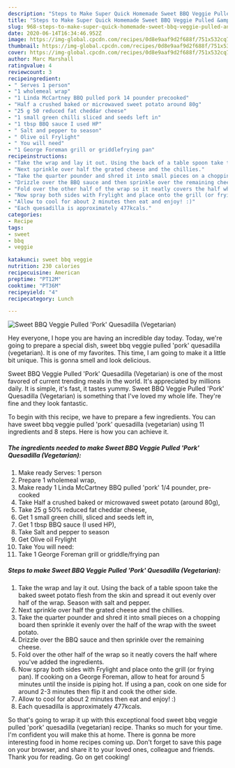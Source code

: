 ```yaml
---
description: "Steps to Make Super Quick Homemade Sweet BBQ Veggie Pulled &amp;#39;Pork&amp;#39; Quesadilla (Vegetarian)"
title: "Steps to Make Super Quick Homemade Sweet BBQ Veggie Pulled &amp;#39;Pork&amp;#39; Quesadilla (Vegetarian)"
slug: 968-steps-to-make-super-quick-homemade-sweet-bbq-veggie-pulled-and-39-pork-and-39-quesadilla-vegetarian
date: 2020-06-14T16:34:46.952Z
image: https://img-global.cpcdn.com/recipes/0d8e9aaf9d2f688f/751x532cq70/sweet-bbq-veggie-pulled-pork-quesadilla-vegetarian-recipe-main-photo.jpg
thumbnail: https://img-global.cpcdn.com/recipes/0d8e9aaf9d2f688f/751x532cq70/sweet-bbq-veggie-pulled-pork-quesadilla-vegetarian-recipe-main-photo.jpg
cover: https://img-global.cpcdn.com/recipes/0d8e9aaf9d2f688f/751x532cq70/sweet-bbq-veggie-pulled-pork-quesadilla-vegetarian-recipe-main-photo.jpg
author: Marc Marshall
ratingvalue: 4
reviewcount: 3
recipeingredient:
- " Serves 1 person"
- "1 wholemeal wrap"
- "1 Linda McCartney BBQ pulled pork 14 pounder precooked"
- "Half a crushed baked or microwaved sweet potato around 80g"
- "25 g 50 reduced fat cheddar cheese"
- "1 small green chilli sliced and seeds left in"
- "1 tbsp BBQ sauce I used HP"
- " Salt and pepper to season"
- " Olive oil Frylight"
- " You will need"
- "1 George Foreman grill or griddlefrying pan"
recipeinstructions:
- "Take the wrap and lay it out. Using the back of a table spoon take the baked sweet potato flesh from the skin and spread it out evenly over half of the wrap. Season with salt and pepper."
- "Next sprinkle over half the grated cheese and the chillies."
- "Take the quarter pounder and shred it into small pieces on a chopping board then sprinkle it evenly over the half of the wrap with the sweet potato."
- "Drizzle over the BBQ sauce and then sprinkle over the remaining cheese."
- "Fold over the other half of the wrap so it neatly covers the half where you&#39;ve added the ingredients."
- "Now spray both sides with Frylight and place onto the grill (or frying pan). If cooking on a George Foreman, allow to heat for around 5 minutes until the inside is piping hot. If using a pan, cook on one side for around 2-3 minutes then flip it and cook the other side."
- "Allow to cool for about 2 minutes then eat and enjoy! :)"
- "Each quesadilla is approximately 477kcals."
categories:
- Recipe
tags:
- sweet
- bbq
- veggie

katakunci: sweet bbq veggie 
nutrition: 230 calories
recipecuisine: American
preptime: "PT12M"
cooktime: "PT36M"
recipeyield: "4"
recipecategory: Lunch

---
```



![Sweet BBQ Veggie Pulled &#39;Pork&#39; Quesadilla (Vegetarian)](https://img-global.cpcdn.com/recipes/0d8e9aaf9d2f688f/751x532cq70/sweet-bbq-veggie-pulled-pork-quesadilla-vegetarian-recipe-main-photo.jpg)

Hey everyone, I hope you are having an incredible day today. Today, we're going to prepare a special dish, sweet bbq veggie pulled &#39;pork&#39; quesadilla (vegetarian). It is one of my favorites. This time, I am going to make it a little bit unique. This is gonna smell and look delicious.



Sweet BBQ Veggie Pulled &#39;Pork&#39; Quesadilla (Vegetarian) is one of the most favored of current trending meals in the world. It's appreciated by millions daily. It is simple, it's fast, it tastes yummy. Sweet BBQ Veggie Pulled &#39;Pork&#39; Quesadilla (Vegetarian) is something that I've loved my whole life. They're fine and they look fantastic.


To begin with this recipe, we have to prepare a few ingredients. You can have sweet bbq veggie pulled &#39;pork&#39; quesadilla (vegetarian) using 11 ingredients and 8 steps. Here is how you can achieve it.

<!--inarticleads1-->

##### The ingredients needed to make Sweet BBQ Veggie Pulled &#39;Pork&#39; Quesadilla (Vegetarian):

1. Make ready  Serves: 1 person
1. Prepare 1 wholemeal wrap,
1. Make ready 1 Linda McCartney BBQ pulled &#39;pork&#39; 1/4 pounder, pre-cooked
1. Take Half a crushed baked or microwaved sweet potato (around 80g),
1. Take 25 g 50% reduced fat cheddar cheese,
1. Get 1 small green chilli, sliced and seeds left in,
1. Get 1 tbsp BBQ sauce (I used HP),
1. Take  Salt and pepper to season
1. Get  Olive oil Frylight
1. Take  You will need:
1. Take 1 George Foreman grill or griddle/frying pan




<!--inarticleads2-->

##### Steps to make Sweet BBQ Veggie Pulled &#39;Pork&#39; Quesadilla (Vegetarian):

1. Take the wrap and lay it out. Using the back of a table spoon take the baked sweet potato flesh from the skin and spread it out evenly over half of the wrap. Season with salt and pepper.
1. Next sprinkle over half the grated cheese and the chillies.
1. Take the quarter pounder and shred it into small pieces on a chopping board then sprinkle it evenly over the half of the wrap with the sweet potato.
1. Drizzle over the BBQ sauce and then sprinkle over the remaining cheese.
1. Fold over the other half of the wrap so it neatly covers the half where you&#39;ve added the ingredients.
1. Now spray both sides with Frylight and place onto the grill (or frying pan). If cooking on a George Foreman, allow to heat for around 5 minutes until the inside is piping hot. If using a pan, cook on one side for around 2-3 minutes then flip it and cook the other side.
1. Allow to cool for about 2 minutes then eat and enjoy! :)
1. Each quesadilla is approximately 477kcals.




So that's going to wrap it up with this exceptional food sweet bbq veggie pulled &#39;pork&#39; quesadilla (vegetarian) recipe. Thanks so much for your time. I'm confident you will make this at home. There is gonna be more interesting food in home recipes coming up. Don't forget to save this page on your browser, and share it to your loved ones, colleague and friends. Thank you for reading. Go on get cooking!
